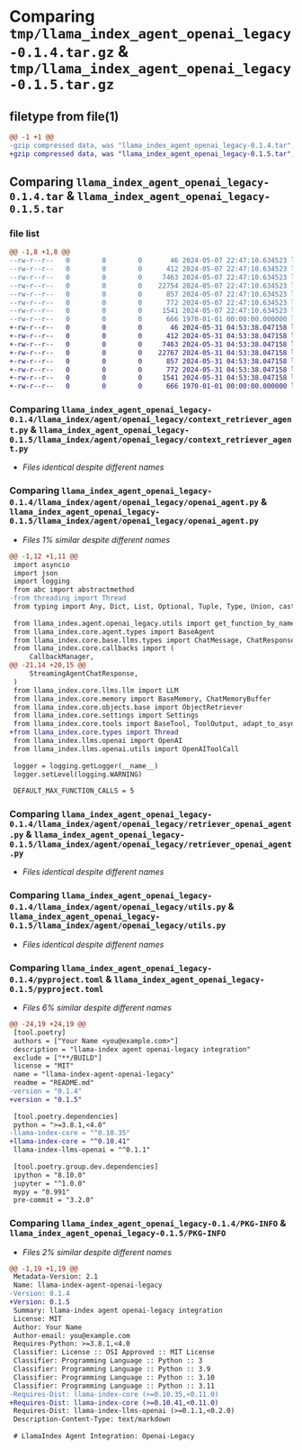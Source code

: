 # Comparing `tmp/llama_index_agent_openai_legacy-0.1.4.tar.gz` & `tmp/llama_index_agent_openai_legacy-0.1.5.tar.gz`

## filetype from file(1)

```diff
@@ -1 +1 @@
-gzip compressed data, was "llama_index_agent_openai_legacy-0.1.4.tar", max compression
+gzip compressed data, was "llama_index_agent_openai_legacy-0.1.5.tar", max compression
```

## Comparing `llama_index_agent_openai_legacy-0.1.4.tar` & `llama_index_agent_openai_legacy-0.1.5.tar`

### file list

```diff
@@ -1,8 +1,8 @@
--rw-r--r--   0        0        0       46 2024-05-07 22:47:10.634523 llama_index_agent_openai_legacy-0.1.4/README.md
--rw-r--r--   0        0        0      412 2024-05-07 22:47:10.634523 llama_index_agent_openai_legacy-0.1.4/llama_index/agent/openai_legacy/__init__.py
--rw-r--r--   0        0        0     7463 2024-05-07 22:47:10.634523 llama_index_agent_openai_legacy-0.1.4/llama_index/agent/openai_legacy/context_retriever_agent.py
--rw-r--r--   0        0        0    22754 2024-05-07 22:47:10.634523 llama_index_agent_openai_legacy-0.1.4/llama_index/agent/openai_legacy/openai_agent.py
--rw-r--r--   0        0        0      857 2024-05-07 22:47:10.634523 llama_index_agent_openai_legacy-0.1.4/llama_index/agent/openai_legacy/retriever_openai_agent.py
--rw-r--r--   0        0        0      772 2024-05-07 22:47:10.634523 llama_index_agent_openai_legacy-0.1.4/llama_index/agent/openai_legacy/utils.py
--rw-r--r--   0        0        0     1541 2024-05-07 22:47:10.634523 llama_index_agent_openai_legacy-0.1.4/pyproject.toml
--rw-r--r--   0        0        0      666 1970-01-01 00:00:00.000000 llama_index_agent_openai_legacy-0.1.4/PKG-INFO
+-rw-r--r--   0        0        0       46 2024-05-31 04:53:38.047158 llama_index_agent_openai_legacy-0.1.5/README.md
+-rw-r--r--   0        0        0      412 2024-05-31 04:53:38.047158 llama_index_agent_openai_legacy-0.1.5/llama_index/agent/openai_legacy/__init__.py
+-rw-r--r--   0        0        0     7463 2024-05-31 04:53:38.047158 llama_index_agent_openai_legacy-0.1.5/llama_index/agent/openai_legacy/context_retriever_agent.py
+-rw-r--r--   0        0        0    22767 2024-05-31 04:53:38.047158 llama_index_agent_openai_legacy-0.1.5/llama_index/agent/openai_legacy/openai_agent.py
+-rw-r--r--   0        0        0      857 2024-05-31 04:53:38.047158 llama_index_agent_openai_legacy-0.1.5/llama_index/agent/openai_legacy/retriever_openai_agent.py
+-rw-r--r--   0        0        0      772 2024-05-31 04:53:38.047158 llama_index_agent_openai_legacy-0.1.5/llama_index/agent/openai_legacy/utils.py
+-rw-r--r--   0        0        0     1541 2024-05-31 04:53:38.047158 llama_index_agent_openai_legacy-0.1.5/pyproject.toml
+-rw-r--r--   0        0        0      666 1970-01-01 00:00:00.000000 llama_index_agent_openai_legacy-0.1.5/PKG-INFO
```

### Comparing `llama_index_agent_openai_legacy-0.1.4/llama_index/agent/openai_legacy/context_retriever_agent.py` & `llama_index_agent_openai_legacy-0.1.5/llama_index/agent/openai_legacy/context_retriever_agent.py`

 * *Files identical despite different names*

### Comparing `llama_index_agent_openai_legacy-0.1.4/llama_index/agent/openai_legacy/openai_agent.py` & `llama_index_agent_openai_legacy-0.1.5/llama_index/agent/openai_legacy/openai_agent.py`

 * *Files 1% similar despite different names*

```diff
@@ -1,12 +1,11 @@
 import asyncio
 import json
 import logging
 from abc import abstractmethod
-from threading import Thread
 from typing import Any, Dict, List, Optional, Tuple, Type, Union, cast, get_args
 
 from llama_index.agent.openai_legacy.utils import get_function_by_name
 from llama_index.core.agent.types import BaseAgent
 from llama_index.core.base.llms.types import ChatMessage, ChatResponse, MessageRole
 from llama_index.core.callbacks import (
     CallbackManager,
@@ -21,14 +20,15 @@
     StreamingAgentChatResponse,
 )
 from llama_index.core.llms.llm import LLM
 from llama_index.core.memory import BaseMemory, ChatMemoryBuffer
 from llama_index.core.objects.base import ObjectRetriever
 from llama_index.core.settings import Settings
 from llama_index.core.tools import BaseTool, ToolOutput, adapt_to_async_tool
+from llama_index.core.types import Thread
 from llama_index.llms.openai import OpenAI
 from llama_index.llms.openai.utils import OpenAIToolCall
 
 logger = logging.getLogger(__name__)
 logger.setLevel(logging.WARNING)
 
 DEFAULT_MAX_FUNCTION_CALLS = 5
```

### Comparing `llama_index_agent_openai_legacy-0.1.4/llama_index/agent/openai_legacy/retriever_openai_agent.py` & `llama_index_agent_openai_legacy-0.1.5/llama_index/agent/openai_legacy/retriever_openai_agent.py`

 * *Files identical despite different names*

### Comparing `llama_index_agent_openai_legacy-0.1.4/llama_index/agent/openai_legacy/utils.py` & `llama_index_agent_openai_legacy-0.1.5/llama_index/agent/openai_legacy/utils.py`

 * *Files identical despite different names*

### Comparing `llama_index_agent_openai_legacy-0.1.4/pyproject.toml` & `llama_index_agent_openai_legacy-0.1.5/pyproject.toml`

 * *Files 6% similar despite different names*

```diff
@@ -24,19 +24,19 @@
 [tool.poetry]
 authors = ["Your Name <you@example.com>"]
 description = "llama-index agent openai-legacy integration"
 exclude = ["**/BUILD"]
 license = "MIT"
 name = "llama-index-agent-openai-legacy"
 readme = "README.md"
-version = "0.1.4"
+version = "0.1.5"
 
 [tool.poetry.dependencies]
 python = ">=3.8.1,<4.0"
-llama-index-core = "^0.10.35"
+llama-index-core = "^0.10.41"
 llama-index-llms-openai = "^0.1.1"
 
 [tool.poetry.group.dev.dependencies]
 ipython = "8.10.0"
 jupyter = "^1.0.0"
 mypy = "0.991"
 pre-commit = "3.2.0"
```

### Comparing `llama_index_agent_openai_legacy-0.1.4/PKG-INFO` & `llama_index_agent_openai_legacy-0.1.5/PKG-INFO`

 * *Files 2% similar despite different names*

```diff
@@ -1,19 +1,19 @@
 Metadata-Version: 2.1
 Name: llama-index-agent-openai-legacy
-Version: 0.1.4
+Version: 0.1.5
 Summary: llama-index agent openai-legacy integration
 License: MIT
 Author: Your Name
 Author-email: you@example.com
 Requires-Python: >=3.8.1,<4.0
 Classifier: License :: OSI Approved :: MIT License
 Classifier: Programming Language :: Python :: 3
 Classifier: Programming Language :: Python :: 3.9
 Classifier: Programming Language :: Python :: 3.10
 Classifier: Programming Language :: Python :: 3.11
-Requires-Dist: llama-index-core (>=0.10.35,<0.11.0)
+Requires-Dist: llama-index-core (>=0.10.41,<0.11.0)
 Requires-Dist: llama-index-llms-openai (>=0.1.1,<0.2.0)
 Description-Content-Type: text/markdown
 
 # LlamaIndex Agent Integration: Openai-Legacy
```

